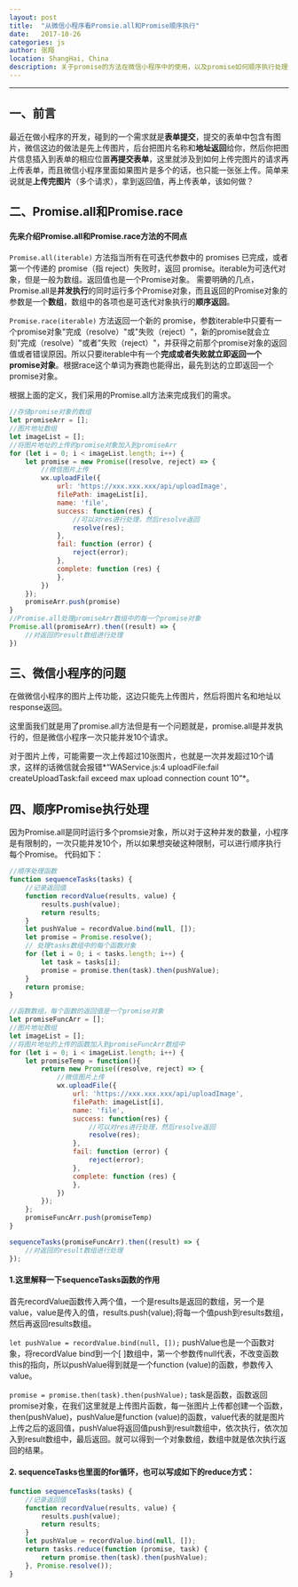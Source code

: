 ```yaml
---
layout: post
title:  "从微信小程序看Promsie.all和Promise顺序执行"
date:   2017-10-26
categories: js
author: 张翔
location: ShangHai, China
description: 关于promise的方法在微信小程序中的使用，以及promise如何顺序执行处理请求
---
```

---
## 一、前言

最近在做小程序的开发，碰到的一个需求就是**表单提交**，提交的表单中包含有图片，微信这边的做法是先上传图片，后台把图片名称和**地址返回**给你，然后你把图片信息插入到表单的相应位置**再提交表单**，这里就涉及到如何上传完图片的请求再上传表单，而且微信小程序里面如果图片是多个的话，也只能一张张上传。简单来说就是**上传完图片**（多个请求），拿到返回值，再上传表单，该如何做？

## 二、Promise.all和Promise.race

#### 先来介绍**Promise.all**和**Promise.race**方法的不同点

`Promise.all(iterable)` 方法指当所有在可迭代参数中的 promises 已完成，或者第一个传递的 promise（指 reject）失败时，返回 promise。iterable为可迭代对象，但是一般为数组。返回值也是一个Promise对象。
需要明确的几点，Promise.all是**并发执行**的同时运行多个Promise对象，而且返回的Promise对象的参数是一个**数组**，数组中的各项也是可迭代对象执行的**顺序返回**。

`Promise.race(iterable)` 方法返回一个新的 promise，参数iterable中只要有一个promise对象"完成（resolve）"或"失败（reject）"，新的promise就会立刻"完成（resolve）"或者"失败（reject）"，并获得之前那个promise对象的返回值或者错误原因。所以只要iterable中有一个**完成或者失败就立即返回一个promise对象**。根据race这个单词为赛跑也能得出，最先到达的立即返回一个promise对象。

根据上面的定义，我们采用的Promise.all方法来完成我们的需求。

```javascript
//存储promise对象的数组
let promiseArr = [];
//图片地址数组
let imageList = [];
//将图片地址的上传的promise对象加入到promiseArr
for (let i = 0; i < imageList.length; i++) {
    let promise = new Promise((resolve, reject) => {
        //微信图片上传
        wx.uploadFile({
            url: 'https://xxx.xxx.xxx/api/uploadImage',
            filePath: imageList[i],
            name: 'file',
            success: function(res) {
                //可以对res进行处理，然后resolve返回
                resolve(res);
            },
            fail: function (error) {
                reject(error);
            },
            complete: function (res) {
            },
        })
    });
    promiseArr.push(promise)
}
//Promise.all处理promiseArr数组中的每一个promise对象
Promise.all(promiseArr).then((result) => {
    //对返回的result数组进行处理
})
```

## 三、微信小程序的问题

在做微信小程序的图片上传功能，这边只能先上传图片，然后将图片名和地址以response返回。

这里面我们就是用了promise.all方法但是有一个问题就是，promise.all是并发执行的，但是微信小程序一次只能并发10个请求。

对于图片上传，可能需要一次上传超过10张图片，也就是一次并发超过10个请求，这样的话微信就会报错*“WAService.js:4 uploadFile:fail createUploadTask:fail exceed max upload connection count 10”*。

## 四、顺序Promise执行处理

因为Promise.all是同时运行多个promsie对象，所以对于这种并发的数量，小程序是有限制的，一次只能并发10个，所以如果想突破这种限制，可以进行顺序执行每个Promise。
代码如下：

```javascript
//顺序处理函数
function sequenceTasks(tasks) {
    //记录返回值
    function recordValue(results, value) {
        results.push(value);
        return results;
    }
    let pushValue = recordValue.bind(null, []);
    let promise = Promise.resolve();
    // 处理tasks数组中的每个函数对象
    for (let i = 0; i < tasks.length; i++) {
        let task = tasks[i];
        promise = promise.then(task).then(pushValue);
    }
    return promise;
}

//函数数组，每个函数的返回值是一个promise对象
let promiseFuncArr = [];
//图片地址数组
let imageList = [];
//将图片地址的上传的函数加入到promiseFuncArr数组中
for (let i = 0; i < imageList.length; i++) {
    let promiseTemp = function(){
        return new Promise((resolve, reject) => {
            //微信图片上传
            wx.uploadFile({
                url: 'https://xxx.xxx.xxx/api/uploadImage',
                filePath: imageList[i],
                name: 'file',
                success: function(res) {
                    //可以对res进行处理，然后resolve返回
                    resolve(res);
                },
                fail: function (error) {
                    reject(error);
                },
                complete: function (res) {
                },
            })
        });
    };
    promiseFuncArr.push(promiseTemp)
}

sequenceTasks(promiseFuncArr).then((result) => {
    //对返回的result数组进行处理
});
```

#### 1.这里解释一下sequenceTasks函数的作用
首先recordValue函数传入两个值，一个是results是返回的数组，另一个是value，value是传入的值，results.push(value);将每一个值push到results数组，然后再返回results数组。

`let pushValue = recordValue.bind(null, []);`
pushValue也是一个函数对象，将recordValue bind到一个[ ]数组中，第一个参数传null代表，不改变函数this的指向，所以pushValue得到就是一个function (value)的函数，参数传入value。

`promise = promise.then(task).then(pushValue);`
task是函数，函数返回promise对象，在我们这里就是上传图片函数，每一张图片上传都创建一个函数，then(pushValue)，pushValue是function (value)的函数，value代表的就是图片上传之后的返回值，pushValue将返回值push到result数组中，依次执行，依次加入到result数组中，最后返回。就可以得到一个对象数组，数组中就是依次执行返回的结果。

#### 2. sequenceTasks也里面的for循环，也可以写成如下的reduce方式：

```javascript
function sequenceTasks(tasks) {
    //记录返回值
    function recordValue(results, value) {
        results.push(value);
        return results;
    }
    let pushValue = recordValue.bind(null, []);
    return tasks.reduce(function (promise, task) {
        return promise.then(task).then(pushValue);
    }, Promise.resolve());
}
```